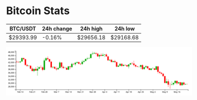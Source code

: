 # Bitcoin Stats

BTC/USDT|24h change|24h high|24h low|
|---|---|---|---|
|$29393.99|-0.16%|$29656.18|$29168.68|

<img src="./chart.svg">
